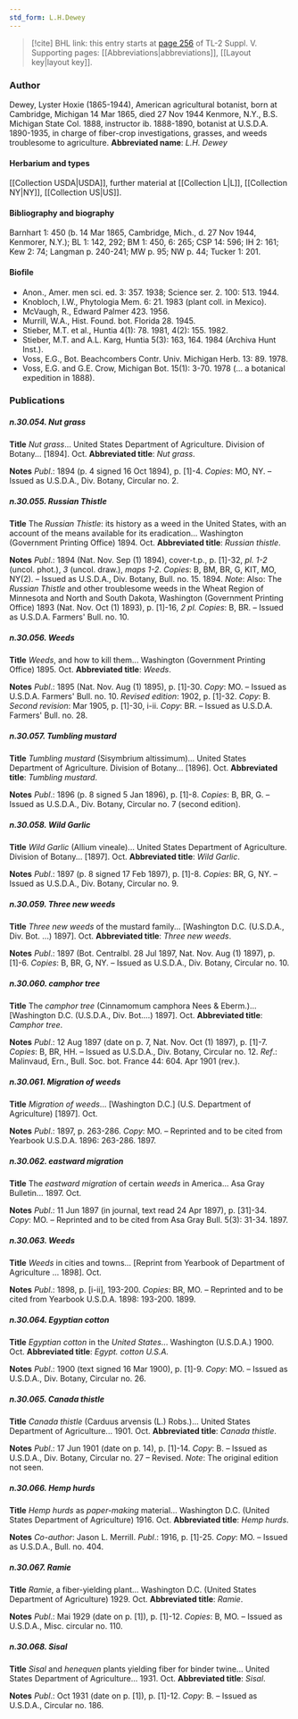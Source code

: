 ```yaml
---
std_form: L.H.Dewey
---
```


> [!cite] BHL link: this entry starts at [page 256](https://www.biodiversitylibrary.org/page/33259302) of TL-2 Suppl. V.
> Supporting pages: [[Abbreviations|abbreviations]], [[Layout key|layout key]].

### Author

Dewey, Lyster Hoxie (1865-1944), American agricultural botanist, born at Cambridge, Michigan 14 Mar 1865, died 27 Nov 1944 Kenmore, N.Y., B.S. Michigan State Col. 1888, instructor ib. 1888-1890, botanist at U.S.D.A. 1890-1935, in charge of fiber-crop investigations, grasses, and weeds troublesome to agriculture. 
**Abbreviated name**: *L.H. Dewey*

#### Herbarium and types

[[Collection USDA|USDA]], further material at [[Collection L|L]], [[Collection NY|NY]], [[Collection US|US]].

#### Bibliography and biography

Barnhart 1: 450 (b. 14 Mar 1865, Cambridge, Mich., d. 27 Nov 1944, Kenmorer, N.Y.); BL 1: 142, 292; BM 1: 450, 6: 265; CSP 14: 596; IH 2: 161; Kew 2: 74; Langman p. 240-241; MW p. 95; NW p. 44; Tucker 1: 201.

#### Biofile

- Anon., Amer. men sci. ed. 3: 357. 1938; Science ser. 2. 100: 513. 1944.
- Knobloch, I.W., Phytologia Mem. 6: 21. 1983 (plant coll. in Mexico).
- McVaugh, R., Edward Palmer 423. 1956.
- Murrill, W.A., Hist. Found. bot. Florida 28. 1945.
- Stieber, M.T. et al., Huntia 4(1): 78. 1981, 4(2): 155. 1982.
- Stieber, M.T. and A.L. Karg, Huntia 5(3): 163, 164. 1984 (Archiva Hunt Inst.).
- Voss, E.G., Bot. Beachcombers Contr. Univ. Michigan Herb. 13: 89. 1978.
- Voss, E.G. and G.E. Crow, Michigan Bot. 15(1): 3-70. 1978 (... a botanical expedition in 1888).

### Publications

##### n.30.054. Nut grass

**Title**
*Nut grass*... United States Department of Agriculture. Division of Botany... \[1894\]. Oct.
**Abbreviated title**: *Nut grass*.

**Notes**
*Publ*.: 1894 (p. 4 signed 16 Oct 1894), p. \[1\]-4. *Copies*: MO, NY. – Issued as U.S.D.A., Div. Botany, Circular no. 2.

##### n.30.055. Russian Thistle

**Title**
The *Russian Thistle*: its history as a weed in the United States, with an account of the means available for its eradication... Washington (Government Printing Office) 1894. Oct.
**Abbreviated title**: *Russian thistle*.

**Notes**
*Publ*.: 1894 (Nat. Nov. Sep (1) 1894), cover-t.p., p. \[1\]-32, *pl. 1-2* (uncol. phot.), *3* (uncol. draw.), *maps 1-2*. *Copies*: B, BM, BR, G, KIT, MO, NY(2). – Issued as U.S.D.A., Div. Botany, Bull. no. 15. 1894.
*Note*: Also: The *Russian Thistle* and other troublesome weeds in the Wheat Region of Minnesota and North and South Dakota, Washington (Government Printing Office) 1893 (Nat. Nov. Oct (1) 1893), p. \[1\]-16, *2 pl. Copies*: B, BR. – Issued as U.S.D.A. Farmers' Bull. no. 10.

##### n.30.056. Weeds

**Title**
*Weeds*, and how to kill them... Washington (Government Printing Office) 1895. Oct.
**Abbreviated title**: *Weeds*.

**Notes**
*Publ*.: 1895 (Nat. Nov. Aug (1) 1895), p. \[1\]-30. *Copy*: MO. – Issued as U.S.D.A. Farmers' Bull. no. 10.
*Revised edition*: 1902, p. \[1\]-32. *Copy*: B.
*Second revision*: Mar 1905, p. \[1\]-30, i-ii. *Copy*: BR. – Issued as U.S.D.A. Farmers' Bull. no. 28.

##### n.30.057. Tumbling mustard

**Title**
*Tumbling mustard* (Sisymbrium altissimum)... United States Department of Agriculture. Division of Botany... \[1896\]. Oct.
**Abbreviated title**: *Tumbling mustard*.

**Notes**
*Publ*.: 1896 (p. 8 signed 5 Jan 1896), p. \[1\]-8. *Copies*: B, BR, G. – Issued as U.S.D.A., Div. Botany, Circular no. 7 (second edition).

##### n.30.058. Wild Garlic

**Title**
*Wild Garlic* (Allium vineale)... United States Department of Agriculture. Division of Botany... \[1897\]. Oct.
**Abbreviated title**: *Wild Garlic*.

**Notes**
*Publ*.: 1897 (p. 8 signed 17 Feb 1897), p. \[1\]-8. *Copies*: BR, G, NY. – Issued as U.S.D.A., Div. Botany, Circular no. 9.

##### n.30.059. Three new weeds

**Title**
*Three new weeds* of the mustard family... \[Washington D.C. (U.S.D.A., Div. Bot. ...) 1897\]. Oct.
**Abbreviated title**: *Three new weeds*.

**Notes**
*Publ*.: 1897 (Bot. Centralbl. 28 Jul 1897, Nat. Nov. Aug (1) 1897), p. \[1\]-6. *Copies*: B, BR, G, NY. – Issued as U.S.D.A., Div. Botany, Circular no. 10.

##### n.30.060. camphor tree

**Title**
The *camphor tree* (Cinnamomum camphora Nees & Eberm.)... \[Washington D.C. (U.S.D.A., Div. Bot....) 1897\]. Oct.
**Abbreviated title**: *Camphor tree*.

**Notes**
*Publ*.: 12 Aug 1897 (date on p. 7, Nat. Nov. Oct (1) 1897), p. \[1\]-7. *Copies*: B, BR, HH. – Issued as U.S.D.A., Div. Botany, Circular no. 12.
*Ref*.: Malinvaud, Ern., Bull. Soc. bot. France 44: 604. Apr 1901 (rev.).

##### n.30.061. Migration of weeds

**Title**
*Migration of weeds*... \[Washington D.C.\] (U.S. Department of Agriculture) \[1897\]. Oct.

**Notes**
*Publ*.: 1897, p. 263-286. *Copy*: MO. – Reprinted and to be cited from Yearbook U.S.D.A. 1896: 263-286. 1897.

##### n.30.062. eastward migration

**Title**
The *eastward migration* of certain *weeds* in America... Asa Gray Bulletin... 1897. Oct.

**Notes**
*Publ*.: 11 Jun 1897 (in journal, text read 24 Apr 1897), p. \[31\]-34. *Copy*: MO. – Reprinted and to be cited from Asa Gray Bull. 5(3): 31-34. 1897.

##### n.30.063. Weeds

**Title**
*Weeds* in cities and towns... \[Reprint from Yearbook of Department of Agriculture ... 1898\]. Oct.

**Notes**
*Publ*.: 1898, p. \[i-ii\], 193-200. *Copies*: BR, MO. – Reprinted and to be cited from Yearbook U.S.D.A. 1898: 193-200. 1899.

##### n.30.064. Egyptian cotton

**Title**
*Egyptian cotton* in the *United States*... Washington (U.S.D.A.) 1900. Oct.
**Abbreviated title**: *Egypt. cotton U.S.A.*

**Notes**
*Publ*.: 1900 (text signed 16 Mar 1900), p. \[1\]-9. *Copy*: MO. – Issued as U.S.D.A., Div. Botany, Circular no. 26.

##### n.30.065. Canada thistle

**Title**
*Canada thistle* (Carduus arvensis (L.) Robs.)... United States Department of Agriculture... 1901. Oct.
**Abbreviated title**: *Canada thistle*.

**Notes**
*Publ*.: 17 Jun 1901 (date on p. 14), p. \[1\]-14. *Copy*: B. – Issued as U.S.D.A., Div. Botany, Circular no. 27 – Revised.
*Note*: The original edition not seen.

##### n.30.066. Hemp hurds

**Title**
*Hemp hurds* as *paper-making* material... Washington D.C. (United States Department of Agriculture) 1916. Oct.
**Abbreviated title**: *Hemp hurds*.

**Notes**
*Co-author*: Jason L. Merrill.
*Publ*.: 1916, p. \[1\]-25. *Copy*: MO. – Issued as U.S.D.A., Bull. no. 404.

##### n.30.067. Ramie

**Title**
*Ramie*, a fiber-yielding plant... Washington D.C. (United States Department of Agriculture) 1929. Oct.
**Abbreviated title**: *Ramie*.

**Notes**
*Publ*.: Mai 1929 (date on p. \[1\]), p. \[1\]-12. *Copies*: B, MO. – Issued as U.S.D.A., Misc. circular no. 110.

##### n.30.068. Sisal

**Title**
*Sisal* and *henequen* plants yielding fiber for binder twine... United States Department of Agriculture... 1931. Oct.
**Abbreviated title**: *Sisal*.

**Notes**
*Publ*.: Oct 1931 (date on p. \[1\]), p. \[1\]-12. *Copy*: B. – Issued as U.S.D.A., Circular no. 186.

